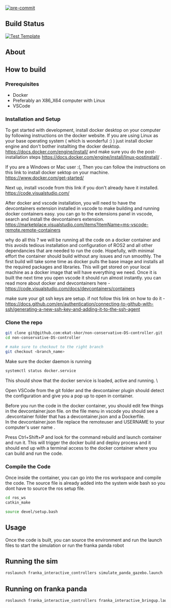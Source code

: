 [![pre-commit](https://img.shields.io/badge/pre--commit-enabled-brightgreen?logo=pre-commit&logoColor=white)](https://github.com/pre-commit/pre-commit)

## Build Status
[![Test Template](https://github.com/acfr/ros2_template_pkg/actions/workflows/ci_actions.yml/badge.svg)](https://github.com/acfr/ros2_template_pkg/actions/workflows/ci_actions.yml)

## About


## How to build
### Prerequisites
- Docker
- Preferably an X86_X64 computer with Linux 
- VSCode 

### Installation and Setup

To get started with development, install docker desktop on your computer by following instructions on the docker website.
 If you are using Linux as your base operating system ( which is wonderful :) ) just install docker engine and don't bother installting the docker desktop. https://docs.docker.com/engine/install/ and make sure you do the post-installation steps https://docs.docker.com/engine/install/linux-postinstall/ .

If you are a Windows or Mac user :(, Then you can follow the instructions on this link to install docker sektop on your machine. https://www.docker.com/get-started/ 

Next up, install vscode from this link if you don't already have it installed. https://code.visualstudio.com/

After docker and vscode installation, you will need to have the devcontainers extension installed in vscode to make building and running docker containers easy. you can go to the extensions panel in vscode, search and install the devcontainers extension. 
https://marketplace.visualstudio.com/items?itemName=ms-vscode-remote.remote-containers

why do all this ? 
    we will be running all the code on a docker container and this avoids tedious installation and configuration of ROS2 and all other dependancies that are needed to run the code. Hopefully, with minimal effort the container should build without any issues and run smoothly. The first build will take some time as docker pulls the base image and installs all the required packages and libraries. This will get stored on your local machine as a docker image that will have everything we need. Once it is built the next time you open vscode it should run almost instantly. you can read more about docker and devcontainers here - https://code.visualstudio.com/docs/devcontainers/containers



make sure your git ssh keys are setup. if not follow this link on how to do it - https://docs.github.com/en/authentication/connecting-to-github-with-ssh/generating-a-new-ssh-key-and-adding-it-to-the-ssh-agent

### Clone the repo
``` bash
git clone git@github.com:ekat-skor/non-conservative-DS-controller.git
cd non-conservative-DS-controller

# make sure to checkout to the right branch 
git checkout <branch_name> 
```
Make sure the docker daemon is running 
``` bash
systemctl status docker.service 
```
This should show that the docker service is loaded, active and running. \

Open VSCode from the git folder and the devcontainer plugin should detect the configuration and give you a pop up to 
open in container. 

Before you run the code in the docker container, you should edit few things in the devcontainer.json file. on the file menu in vscode you should see a .devcontainer folder that has a devcontainer.json and a Dockerfile.  \
In the devcontainer.json file replace the remoteuser and USERNAME to your computer's user name . 

Press Ctrl+Shift+P and look for the command rebuild and launch container and run it. 
This will trigger the docker build and deploy process and it should end up with a terminal access to the docker container where you can build and run the code.

### Compile the Code

Once inside the container, you can go into the ros workspace and compile the code. The source file is already added into the system wide bash so you dont have to source the ros setup file.
``` bash
cd ros_ws
catkin_make

source devel/setup.bash
```

## Usage

Once the code is built, you can source the environment and run the launch files to start the simulation or run the franka panda robot

## Running the sim
``` bash
roslaunch franka_interactive_controllers simulate_panda_gazebo.launch
```

## Running on franka panda
``` bash
roslaunch franka_interactive_controllers franka_interactive_bringup.launch
```